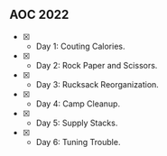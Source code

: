 ## AOC 2022

- [x] - Day 1: Couting Calories.
- [x] - Day 2: Rock Paper and Scissors.
- [x] - Day 3: Rucksack Reorganization.
- [x] - Day 4: Camp Cleanup.
- [x] - Day 5: Supply Stacks.
- [x] - Day 6: Tuning Trouble.

